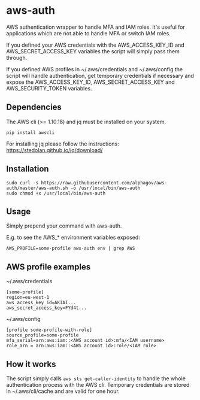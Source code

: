 # aws-auth

AWS authentication wrapper to handle MFA and IAM roles. It's useful for applications which are not able to handle MFA or switch IAM roles.

If you defined your AWS credentials with the AWS_ACCESS_KEY_ID and AWS_SECRET_ACCESS_KEY variables the script will simply pass them through.

If you defined AWS profiles in ~/.aws/credentials and ~/.aws/config the script will handle authentication, get temporary credentials if necessary and expose the AWS_ACCESS_KEY_ID, AWS_SECRET_ACCESS_KEY and AWS_SECURITY_TOKEN variables.

## Dependencies

The AWS cli (>= 1.10.18) and jq must be installed on your system.

```
pip install awscli
```

For installing jq please follow the instructions: https://stedolan.github.io/jq/download/

## Installation

```
sudo curl -s https://raw.githubusercontent.com/alphagov/aws-auth/master/aws-auth.sh -o /usr/local/bin/aws-auth
sudo chmod +x /usr/local/bin/aws-auth
```

## Usage

Simply prepend your command with aws-auth.

E.g. to see the AWS_* environment variables exposed:

```
AWS_PROFILE=some-profile aws-auth env | grep AWS
```

## AWS profile examples

~/.aws/credentials

```
[some-profile]
region=eu-west-1
aws_access_key_id=AKIAI...
aws_secret_access_key=FYd4t...
```

~/.aws/config

```
[profile some-profile-with-role]
source_profile=some-profile
mfa_serial=arn:aws:iam::<AWS account id>:mfa/<IAM username>
role_arn = arn:aws:iam::<AWS account id>:role/<IAM role>
```

## How it works

The script simply calls ```aws sts get-caller-identity``` to handle the whole authentication process with the AWS cli.
Temporary credentials are stored in ~/.aws/cli/cache and are valid for one hour.
